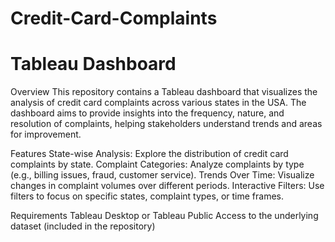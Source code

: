 # Credit-Card-Complaints
# Tableau Dashboard

Overview
This repository contains a Tableau dashboard that visualizes the analysis of credit card complaints across various states in the USA. The dashboard aims to provide insights into the frequency, nature, and resolution of complaints, helping stakeholders understand trends and areas for improvement.

Features
State-wise Analysis: Explore the distribution of credit card complaints by state.
Complaint Categories: Analyze complaints by type (e.g., billing issues, fraud, customer service).
Trends Over Time: Visualize changes in complaint volumes over different periods.
Interactive Filters: Use filters to focus on specific states, complaint types, or time frames.

Requirements
Tableau Desktop or Tableau Public
Access to the underlying dataset (included in the repository)
